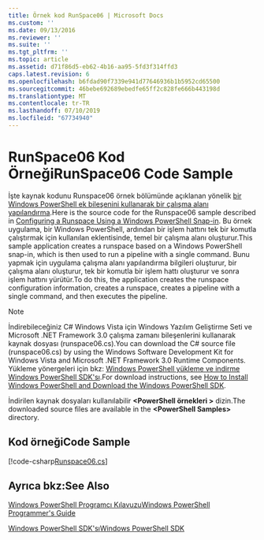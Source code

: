 ```yaml
---
title: Örnek kod RunSpace06 | Microsoft Docs
ms.custom: ''
ms.date: 09/13/2016
ms.reviewer: ''
ms.suite: ''
ms.tgt_pltfrm: ''
ms.topic: article
ms.assetid: d71f86d5-eb62-4b16-aa95-5fd3f314ffd3
caps.latest.revision: 6
ms.openlocfilehash: b6fdad90f7339e941d77646936b1b5952cd65500
ms.sourcegitcommit: 46bebe692689ebedfe65ff2c828fe666b443198d
ms.translationtype: MT
ms.contentlocale: tr-TR
ms.lasthandoff: 07/10/2019
ms.locfileid: "67734940"
---
```

# <a name="runspace06-code-sample"></a><span data-ttu-id="f3f1c-102">RunSpace06 Kod Örneği</span><span class="sxs-lookup"><span data-stu-id="f3f1c-102">RunSpace06 Code Sample</span></span>

<span data-ttu-id="f3f1c-103">İşte kaynak kodunu Runspace06 örnek bölümünde açıklanan yönelik [bir Windows PowerShell ek bileşenini kullanarak bir çalışma alanı yapılandırma](https://msdn.microsoft.com/en-us/a7289ee8-9732-49ee-91c7-d533e9538b83).</span><span class="sxs-lookup"><span data-stu-id="f3f1c-103">Here is the source code for the Runspace06 sample described in [Configuring a Runspace Using a Windows PowerShell Snap-in](https://msdn.microsoft.com/en-us/a7289ee8-9732-49ee-91c7-d533e9538b83).</span></span> <span data-ttu-id="f3f1c-104">Bu örnek uygulama, bir Windows PowerShell, ardından bir işlem hattını tek bir komutla çalıştırmak için kullanılan eklentisinde, temel bir çalışma alanı oluşturur.</span><span class="sxs-lookup"><span data-stu-id="f3f1c-104">This sample application creates a runspace based on a Windows PowerShell snap-in, which is then used to run a pipeline with a single command.</span></span> <span data-ttu-id="f3f1c-105">Bunu yapmak için uygulama çalışma alanı yapılandırma bilgileri oluşturur, bir çalışma alanı oluşturur, tek bir komutla bir işlem hattı oluşturur ve sonra işlem hattını yürütür.</span><span class="sxs-lookup"><span data-stu-id="f3f1c-105">To do this, the application creates the runspace configuration information, creates a runspace, creates a pipeline with a single command, and then executes the pipeline.</span></span>

> [!NOTE]
> <span data-ttu-id="f3f1c-106">İndirebileceğiniz C# Windows Vista için Windows Yazılım Geliştirme Seti ve Microsoft .NET Framework 3.0 çalışma zamanı bileşenlerini kullanarak kaynak dosyası (runspace06.cs).</span><span class="sxs-lookup"><span data-stu-id="f3f1c-106">You can download the C# source file (runspace06.cs) by using the Windows Software Development Kit for Windows Vista and Microsoft .NET Framework 3.0 Runtime Components.</span></span> <span data-ttu-id="f3f1c-107">Yükleme yönergeleri için bkz: [Windows PowerShell yükleme ve indirme Windows PowerShell SDK'sı](/powershell/developer/installing-the-windows-powershell-sdk).</span><span class="sxs-lookup"><span data-stu-id="f3f1c-107">For download instructions, see [How to Install Windows PowerShell and Download the Windows PowerShell SDK](/powershell/developer/installing-the-windows-powershell-sdk).</span></span>
>
> <span data-ttu-id="f3f1c-108">İndirilen kaynak dosyaları kullanılabilir  **\<PowerShell örnekleri >** dizin.</span><span class="sxs-lookup"><span data-stu-id="f3f1c-108">The downloaded source files are available in the **\<PowerShell Samples>** directory.</span></span>

## <a name="code-sample"></a><span data-ttu-id="f3f1c-109">Kod örneği</span><span class="sxs-lookup"><span data-stu-id="f3f1c-109">Code Sample</span></span>

[!code-csharp[Runspace06.cs](../../powershell-sdk-samples/SDK-2.0/csharp/Runspace06/Runspace06.cs#L11-L85 "Runspace06.cs")]

## <a name="see-also"></a><span data-ttu-id="f3f1c-110">Ayrıca bkz:</span><span class="sxs-lookup"><span data-stu-id="f3f1c-110">See Also</span></span>

[<span data-ttu-id="f3f1c-111">Windows PowerShell Programcı Kılavuzu</span><span class="sxs-lookup"><span data-stu-id="f3f1c-111">Windows PowerShell Programmer's Guide</span></span>](./windows-powershell-programmer-s-guide.md)

[<span data-ttu-id="f3f1c-112">Windows PowerShell SDK'sı</span><span class="sxs-lookup"><span data-stu-id="f3f1c-112">Windows PowerShell SDK</span></span>](../windows-powershell-reference.md)